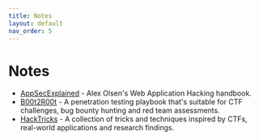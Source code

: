 ```yaml
---
title: Notes
layout: default
nav_order: 5
---
```


# Notes

- [AppSecExplained](https://appsecexplained.gitbook.io) - Alex Olsen's Web Application Hacking handbook.
- [B00t2R00t](https://h3ll-ka1ser.gitbook.io/boot2root) - A penetration testing playbook that's suitable for CTF challenges, bug bounty hunting and red team assessments.
- [HackTricks](https://book.hacktricks.wiki) - A collection of tricks and techniques inspired by CTFs, real-world applications and research findings.
